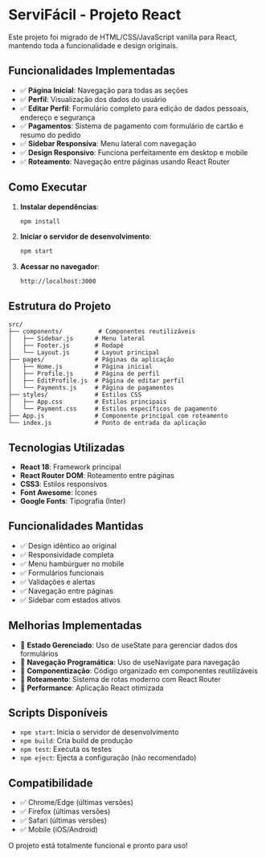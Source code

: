# ServiFácil - Projeto React

Este projeto foi migrado de HTML/CSS/JavaScript vanilla para React, mantendo toda a funcionalidade e design originais.

## Funcionalidades Implementadas

- ✅ **Página Inicial**: Navegação para todas as seções
- ✅ **Perfil**: Visualização dos dados do usuário
- ✅ **Editar Perfil**: Formulário completo para edição de dados pessoais, endereço e segurança
- ✅ **Pagamentos**: Sistema de pagamento com formulário de cartão e resumo do pedido
- ✅ **Sidebar Responsiva**: Menu lateral com navegação
- ✅ **Design Responsivo**: Funciona perfeitamente em desktop e mobile
- ✅ **Roteamento**: Navegação entre páginas usando React Router

## Como Executar

1. **Instalar dependências**:

   ```bash
   npm install
   ```

2. **Iniciar o servidor de desenvolvimento**:

   ```bash
   npm start
   ```

3. **Acessar no navegador**:
   ```
   http://localhost:3000
   ```

## Estrutura do Projeto

```
src/
├── components/          # Componentes reutilizáveis
│   ├── Sidebar.js      # Menu lateral
│   ├── Footer.js       # Rodapé
│   └── Layout.js       # Layout principal
├── pages/              # Páginas da aplicação
│   ├── Home.js         # Página inicial
│   ├── Profile.js      # Página de perfil
│   ├── EditProfile.js  # Página de editar perfil
│   └── Payments.js     # Página de pagamentos
├── styles/             # Estilos CSS
│   ├── App.css         # Estilos principais
│   └── Payment.css     # Estilos específicos de pagamento
├── App.js              # Componente principal com roteamento
└── index.js            # Ponto de entrada da aplicação
```

## Tecnologias Utilizadas

- **React 18**: Framework principal
- **React Router DOM**: Roteamento entre páginas
- **CSS3**: Estilos responsivos
- **Font Awesome**: Ícones
- **Google Fonts**: Tipografia (Inter)

## Funcionalidades Mantidas

- ✅ Design idêntico ao original
- ✅ Responsividade completa
- ✅ Menu hambúrguer no mobile
- ✅ Formulários funcionais
- ✅ Validações e alertas
- ✅ Navegação entre páginas
- ✅ Sidebar com estados ativos

## Melhorias Implementadas

- 🔄 **Estado Gerenciado**: Uso de useState para gerenciar dados dos formulários
- 🔄 **Navegação Programática**: Uso de useNavigate para navegação
- 🔄 **Componentização**: Código organizado em componentes reutilizáveis
- 🔄 **Roteamento**: Sistema de rotas moderno com React Router
- 🔄 **Performance**: Aplicação React otimizada

## Scripts Disponíveis

- `npm start`: Inicia o servidor de desenvolvimento
- `npm build`: Cria build de produção
- `npm test`: Executa os testes
- `npm eject`: Ejecta a configuração (não recomendado)

## Compatibilidade

- ✅ Chrome/Edge (últimas versões)
- ✅ Firefox (últimas versões)
- ✅ Safari (últimas versões)
- ✅ Mobile (iOS/Android)

O projeto está totalmente funcional e pronto para uso!
